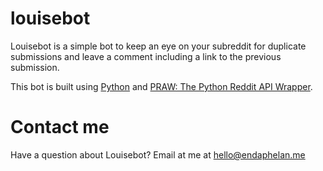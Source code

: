 # louisebot

Louisebot is a simple bot to keep an eye on your subreddit for duplicate submissions and leave a comment including a link to the previous submission.

This bot is built using [Python](https://www.python.org) and [PRAW: The Python Reddit API Wrapper]([https://praw.readthedocs.io/en/latest).

# Contact me

Have a question about Louisebot? Email at me at hello@endaphelan.me